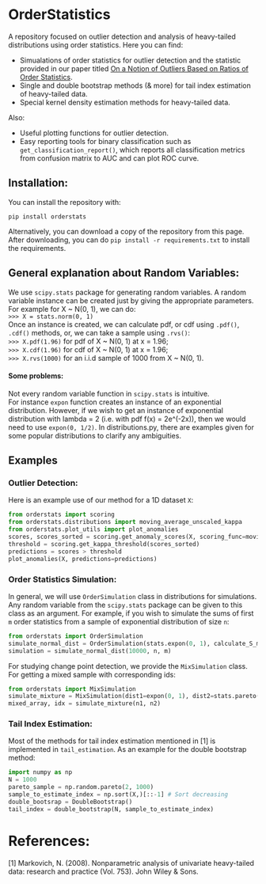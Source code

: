 # OrderStatistics
A repository focused on outlier detection and analysis of heavy-tailed distributions using order statistics. Here you can find:
- Simualations of order statistics for outlier detection and the statistic provided in our paper titled [On a Notion of Outliers Based on Ratios of Order Statistics](https://arxiv.org/abs/2207.13068).
- Single and double bootstrap methods (& more) for tail index estimation of heavy-tailed data.
- Special kernel density estimation methods for heavy-tailed data. 

Also:
- Useful plotting functions for outlier detection.
- Easy reporting tools for binary classification such as `get_classification_report()`, which reports all classification metrics from confusion matrix to AUC and can plot ROC curve.

## Installation:
You can install the repository with:
```
pip install orderstats
```

Alternatively, you can download a copy of the repository from this page.
After downloading, you can do 
  `pip install -r requirements.txt`
to install the requirements.

## General explanation about Random Variables:
  We use `scipy.stats` package for generating random variables.
  A random variable instance can be created just by giving the appropriate parameters.
  For example for X ~ N(0, 1), we can do: <br>
  `>>> X = stats.norm(0, 1)` <br>
  Once an instance is created, we can calculate pdf, or cdf using `.pdf()`, `.cdf()` methods, or,
  we can take a sample using `.rvs()`: <br>
  `>>> X.pdf(1.96)` for pdf of X ~ N(0, 1) at x = 1.96; <br>
  `>>> X.cdf(1.96)` for cdf of X ~ N(0, 1) at x = 1.96;  <br>
  `>>> X.rvs(1000)` for an i.i.d sample of 1000 from X ~ N(0, 1). <br>

#### Some problems:
  Not every random variable function in `scipy.stats` is intuitive. <br>
  For instance `expon` function creates an instance of an exponential distribution.
  However, if we wish to get an instance of exponential distribution with lambda = 2
  (i.e. with pdf f(x) = 2e^(-2x)), then we would need to use `expon(0, 1/2)`.
  In distributions.py, there are examples given for some popular distributions to clarify any ambiguities.

## Examples

### Outlier Detection:
Here is an example use of our method for a 1D dataset `X`:

```python
from orderstats import scoring
from orderstats.distributions import moving_average_unscaled_kappa
from orderstats.plot_utils import plot_anomalies
scores, scores_sorted = scoring.get_anomaly_scores(X, scoring_func=moving_average_unscaled_kappa)
threshold = scoring.get_kappa_threshold(scores_sorted)
predictions = scores > threshold
plot_anomalies(X, predictions=predictions)
```

### Order Statistics Simulation:
  In general, we will use `OrderSimulation` class in distributions for simulations. Any random variable from the `scipy.stats` package can be given to this class as an argument.
  For example, if you wish to simulate the sums of first `m` order statistics from a sample of exponential distribution of size `n`:

```python
from orderstats import OrderSimulation
simulate_normal_dist = OrderSimulation(stats.expon(0, 1), calculate_S_m)
simulation = simulate_normal_dist(10000, n, m)
```

  For studying change point detection, we provide the `MixSimulation` class. For getting a mixed sample with corresponding ids:
```python
from orderstats import MixSimulation
simulate_mixture = MixSimulation(dist1=expon(0, 1), dist2=stats.pareto(2.))
mixed_array, idx = simulate_mixture(n1, n2)
```

### Tail Index Estimation:
Most of the methods for tail index estimation mentioned in [1] is implemented in `tail_estimation`.
As an example for the double bootstrap method:

```python
import numpy as np
N = 1000
pareto_sample = np.random.pareto(2, 1000)
sample_to_estimate_index = np.sort(X,)[::-1] # Sort decreasing
double_bootsrap = DoubleBootstrap()
tail_index = double_bootstrap(N, sample_to_estimate_index)
```

# References:
  [1] Markovich, N. (2008). Nonparametric analysis of univariate heavy-tailed data: research and practice (Vol. 753). John Wiley & Sons.